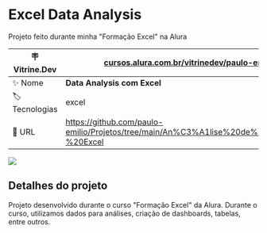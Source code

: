 # Excel Data Analysis

Projeto feito durante minha "Formação Excel" na Alura

| :placard: Vitrine.Dev | [cursos.alura.com.br/vitrinedev/paulo-emilio](https://cursos.alura.com.br/vitrinedev/paulo-emilio) |
| -------------  | --- |
| :sparkles: Nome        | **Data Analysis com Excel**
| :label: Tecnologias | excel
| :rocket: URL        | https://github.com/paulo-emilio/Projetos/tree/main/An%C3%A1lise%20de%20dados%20-%20Excel

<!-- Inserir imagem com a #vitrinedev ao final do link -->
![](https://github.com/paulo-emilio/Formacao-Excel-Alura/blob/main/Excel%20-%20tabelas%20dinamicas%20e%20dashboards/prints/Dashboard.png#vitrinedev)

## Detalhes do projeto

Projeto desenvolvido durante o curso "Formação Excel" da Alura. Durante o curso, utilizamos dados para análises, criação de dashboards, tabelas, entre outros.
